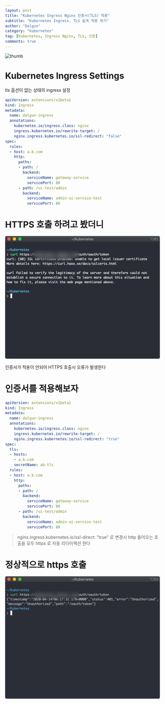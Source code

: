 ```yaml
---
layout: post
title: "Kubernetes Ingress Nginx 인증서(TLS) 적용"
subtitle: "Kubernetes Ingress, TLS 쉽게 적용 하기"
author: "Dalgun"
category: "kubernetes"
tag: [Kubernetes, Ingress Nginx, TLS, 인증]
comments: true
---
```


![thumb](https://www.nginx.com/wp-content/uploads/2020/03/NGINX-Plus-features_Kubernetes-Ingress-Controller.png)


# Kubernetes Ingress Settings
tls 옵션이 없는 상태의 ingress 설정

```yaml
apiVersion: extensions/v1beta1
kind: Ingress
metadata:
  name: dalgun-ingress
  annotations:
    kubernetes.io/ingress.class: nginx
    ingress.kubernetes.io/rewrite-target: /
    nginx.ingress.kubernetes.io/ssl-redirect: "false"
spec:
  rules:
  - host: a.b.com
    http:
      paths:
      - path: /
        backend:
          serviceName: gateway-service
          servicePort: 80
      - path: /ui-test/admin
        backend:
          serviceName: admin-ui-service-test
          servicePort: 80
```

# HTTPS 호출 하려고 봤더니

![https-fail](/assets/img/2020-04-14/kuber1.png)

인증서가 적용이 안되어 HTTPS 호출시 오류가 발생한다

# 인증서를 적용해보자

```yaml
apiVersion: extensions/v1beta1
kind: Ingress
metadata:
  name: dalgun-ingress
  annotations:
    kubernetes.io/ingress.class: nginx
    ingress.kubernetes.io/rewrite-target: /
    nginx.ingress.kubernetes.io/ssl-redirect: "true"
spec:
  tls:
  - hosts:
    - a.b.com
    secretName: ab-tls
  rules:
  - host: a.b.com
    http:
      paths:
      - path: /
        backend:
          serviceName: gateway-service
          servicePort: 80
      - path: /ui-test/admin
        backend:
          serviceName: admin-ui-service-test
          servicePort: 80
```


> nginx.ingress.kubernetes.io/ssl-direct: "true" 로 변경시 http 들어오는 호출을 모두 https 로 자동 리다이렉션 한다

# 정상적으로 https 호출 

![https-success](/assets/img/2020-04-14/kuber2.png)



[^1]: 출처:https://www.nginx.com/products/nginx/kubernetes-ingress-controller 